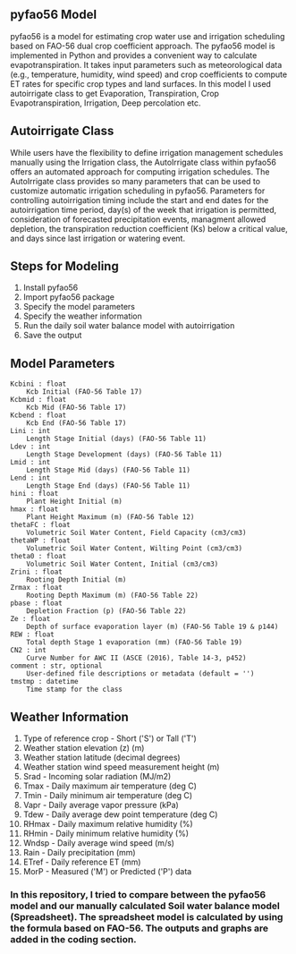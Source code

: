## pyfao56 Model
pyfao56 is a model for estimating crop water use and irrigation scheduling based on FAO-56 dual crop coefficient approach. The pyfao56 model is implemented in Python and provides a convenient way to calculate evapotranspiration. It takes input parameters such as meteorological data (e.g., temperature, humidity, wind speed) and crop coefficients to compute ET rates for specific crop types and land surfaces.
In this model I used autoirrigate class to get Evaporation, Transpiration, Crop Evapotranspiration, Irrigation, Deep percolation etc.
## Autoirrigate Class
While users have the flexibility to define irrigation management schedules manually using the Irrigation class, the AutoIrrigate class within pyfao56 offers an automated approach for computing irrigation schedules. The AutoIrrigate class provides so many parameters that can be used to customize automatic irrigation scheduling in pyfao56. Parameters for controlling autoirrigation timing include the start and end dates for the autoirrigation time period, day(s) of the week that irrigation is permitted, consideration of forecasted precipitation events, managment allowed depletion, the transpiration reduction coefficient (Ks) below a critical value, and days since last irrigation or watering event.
## Steps for Modeling
1. Install pyfao56
2. Import pyfao56 package
3. Specify the model parameters
4. Specify the weather information
5. Run the daily soil water balance model with autoirrigation
6. Save the output
## Model Parameters
    Kcbini : float
        Kcb Initial (FAO-56 Table 17)
    Kcbmid : float
        Kcb Mid (FAO-56 Table 17)
    Kcbend : float
        Kcb End (FAO-56 Table 17)
    Lini : int
        Length Stage Initial (days) (FAO-56 Table 11)
    Ldev : int
        Length Stage Development (days) (FAO-56 Table 11)
    Lmid : int
        Length Stage Mid (days) (FAO-56 Table 11)
    Lend : int
        Length Stage End (days) (FAO-56 Table 11)
    hini : float
        Plant Height Initial (m)
    hmax : float
        Plant Height Maximum (m) (FAO-56 Table 12)
    thetaFC : float
        Volumetric Soil Water Content, Field Capacity (cm3/cm3)
    thetaWP : float
        Volumetric Soil Water Content, Wilting Point (cm3/cm3)
    theta0 : float
        Volumetric Soil Water Content, Initial (cm3/cm3)
    Zrini : float
        Rooting Depth Initial (m)
    Zrmax : float
        Rooting Depth Maximum (m) (FAO-56 Table 22)
    pbase : float
        Depletion Fraction (p) (FAO-56 Table 22)
    Ze : float
        Depth of surface evaporation layer (m) (FAO-56 Table 19 & p144)
    REW : float
        Total depth Stage 1 evaporation (mm) (FAO-56 Table 19)
    CN2 : int
        Curve Number for AWC II (ASCE (2016), Table 14-3, p452)
    comment : str, optional
        User-defined file descriptions or metadata (default = '')
    tmstmp : datetime
        Time stamp for the class
## Weather Information
1. Type of reference crop  - Short ('S') or Tall ('T')
2. Weather station elevation (z) (m)
3. Weather station latitude (decimal degrees)
4. Weather station wind speed measurement height (m)
5. Srad  - Incoming solar radiation (MJ/m2)
6. Tmax  - Daily maximum air temperature (deg C)
7. Tmin  - Daily minimum air temperature (deg C)
8. Vapr  - Daily average vapor pressure (kPa)
9. Tdew  - Daily average dew point temperature (deg C)
10. RHmax - Daily maximum relative humidity (%)
11. RHmin - Daily minimum relative humidity (%)
12. Wndsp - Daily average wind speed (m/s)
13. Rain  - Daily precipitation (mm)
14. ETref - Daily reference ET (mm)
15. MorP  - Measured ('M') or Predicted ('P') data

### In this repository, I tried to compare between the pyfao56 model and our manually calculated Soil water balance model (Spreadsheet). The spreadsheet model is calculated by using the formula based on FAO-56. The outputs and graphs are added in the coding section.

